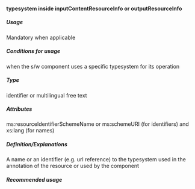 #### typesystem inside inputContentResourceInfo or outputResourceInfo
##### Usage
Mandatory when applicable
##### Conditions for usage
when the s/w component uses a specific typesystem for its operation
##### Type
identifier or multilingual free text
##### Attributes
ms:resourceIdentifierSchemeName or ms:schemeURI (for identifiers) and xs:lang (for names)
##### Definition/Explanations
A name or an identifier (e.g. url reference) to the typesystem used in the annotation of the resource or used by the component
##### Recommended usage
